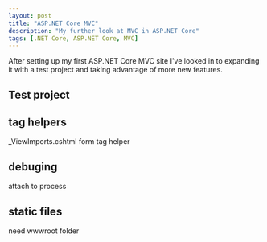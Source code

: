 ```yaml
---
layout: post
title: "ASP.NET Core MVC"
description: "My further look at MVC in ASP.NET Core"
tags: [.NET Core, ASP.NET Core, MVC]
---
```


After setting up my first ASP.NET Core MVC site I've looked in to expanding it with a test project
and taking advantage of more new features.

## Test project

## tag helpers

_ViewImports.cshtml
form tag helper

## debuging

attach to process

## static files

need wwwroot folder